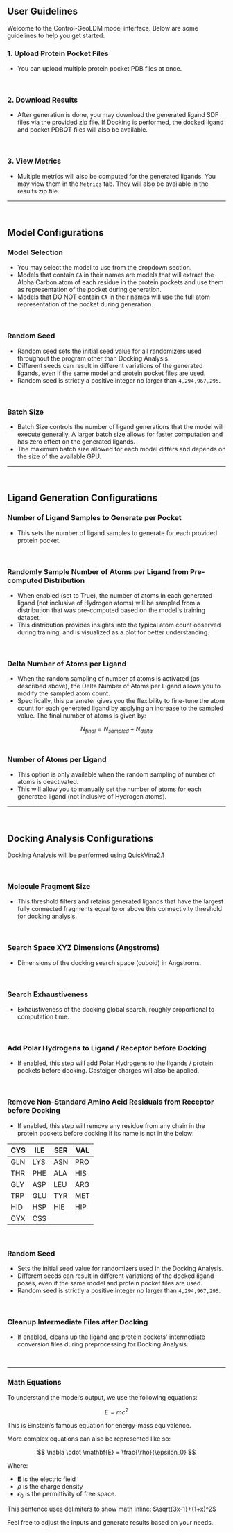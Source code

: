 ## User Guidelines

Welcome to the Control-GeoLDM model interface. Below are some guidelines to help you get started:

### 1. **Upload Protein Pocket Files**
- You can upload multiple protein pocket PDB files at once.

</br>

### 2. **Download Results**
- After generation is done, you may download the generated ligand SDF files via the provided zip file. If Docking is performed, the docked ligand and pocket PDBQT files will also be available.

</br>

### 3. **View Metrics**
- Multiple metrics will also be computed for the generated ligands. You may view them in the <code>Metrics</code> tab. They will also be available in the results zip file.

---

</br>

## Model Configurations

### Model Selection
- You may select the model to use from the dropdown section. 
- Models that contain <code>CA</code> in their names are models that will extract the Alpha Carbon atom of each residue in the protein pockets and use them as representation of the pocket during generation. 
- Models that DO NOT contain <code>CA</code> in their names will use the full atom representation of the pocket during generation.

</br>

### Random Seed
- Random seed sets the initial seed value for all randomizers used throughout the program other than Docking Analysis. 
- Different seeds can result in different variations of the generated ligands, even if the same model and protein pocket files are used. 
- Random seed is strictly a positive integer no larger than <code>4,294,967,295</code>.

</br>

### Batch Size
- Batch Size controls the number of ligand generations that the model will execute generally. A larger batch size allows for faster computation and has zero effect on the generated ligands. 
- The maximum batch size allowed for each model differs and depends on the size of the available GPU.

---

</br>

## Ligand Generation Configurations

### Number of Ligand Samples to Generate per Pocket
- This sets the number of ligand samples to generate for each provided protein pocket.

</br>

### Randomly Sample Number of Atoms per Ligand from Pre-computed Distribution
- When enabled (set to True), the number of atoms in each generated ligand (not inclusive of Hydrogen atoms) will be sampled from a distribution that was pre-computed based on the model's training dataset. 
- This distribution provides insights into the typical atom count observed during training, and is visualized as a plot for better understanding.

</br>

### Delta Number of Atoms per Ligand
- When the random sampling of number of atoms is activated (as described above), the Delta Number of Atoms per Ligand allows you to modify the sampled atom count. 
- Specifically, this parameter gives you the flexibility to fine-tune the atom count for each generated ligand by applying an increase to the sampled value. The final number of atoms is given by:

$$N_{final} = N_{sampled} + N_{delta}$$
​

### Number of Atoms per Ligand
- This option is only available when the random sampling of number of atoms is deactivated. 
- This will allow you to manually set the number of atoms for each generated ligand (not inclusive of Hydrogen atoms).

---

</br>

## Docking Analysis Configurations

Docking Analysis will be performed using [QuickVina2.1](https://github.com/QVina/qvina/raw/master/bin/)

</br>

### Molecule Fragment Size
- This threshold filters and retains generated ligands that have the largest fully connected fragments equal to or above this connectivity threshold for docking analysis.

</br>

### Search Space XYZ Dimensions (Angstroms)
- Dimensions of the docking search space (cuboid) in Angstroms.

</br>

### Search Exhaustiveness
- Exhaustiveness of the docking global search, roughly proportional to computation time.

</br>

### Add Polar Hydrogens to Ligand / Receptor before Docking
- If enabled, this step will add Polar Hydrogens to the ligands / protein pockets before docking. Gasteiger charges will also be applied.

</br>

### Remove Non-Standard Amino Acid Residuals from Receptor before Docking
- If enabled, this step will remove any residue from any chain in the protein pockets before docking if its name is not in the below:

| CYS | ILE | SER | VAL |
|-----|-----|-----|-----|
| GLN | LYS | ASN | PRO |
| THR | PHE | ALA | HIS |
| GLY | ASP | LEU | ARG |
| TRP | GLU | TYR | MET |
| HID | HSP | HIE | HIP |
| CYX | CSS |     |     |

</br>

### Random Seed
- Sets the initial seed value for randomizers used in the Docking Analysis. 
- Different seeds can result in different variations of the docked ligand poses, even if the same model and protein pocket files are used. 
- Random seed is strictly a positive integer no larger than <code>4,294,967,295</code>.

</br>

### Cleanup Intermediate Files after Docking
- If enabled, cleans up the ligand and protein pockets' intermediate conversion files during preprocessing for Docking Analysis.

</br>

---

### Math Equations

To understand the model’s output, we use the following equations:

$$ E = mc^2 $$

This is Einstein’s famous equation for energy-mass equivalence.

More complex equations can also be represented like so:

$$ \nabla \cdot \mathbf{E} = \frac{\rho}{\epsilon_0} $$

Where:
- $\mathbf{E}$ is the electric field
- $\rho$ is the charge density
- $\epsilon_0$ is the permittivity of free space.

This sentence uses delimiters to show math inline: $\sqrt{3x-1}+(1+x)^2$

Feel free to adjust the inputs and generate results based on your needs.